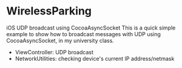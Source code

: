 # WirelessParking
iOS UDP broadcast using CocoaAsyncSocket
  This is a quick simple example to show how to broadcast messages with UDP using CocoaAsyncSocket, in my university class.
  
  - ViewController: UDP broadcast
  - NetworkUtilities: checking device's current IP address/netmask
